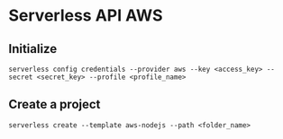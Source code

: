 # Serverless API AWS

## Initialize

`serverless config credentials --provider aws --key <access_key> --secret <secret_key> --profile <profile_name>`

## Create a project

`serverless create --template aws-nodejs --path <folder_name>`
